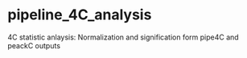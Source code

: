 # pipeline_4C_analysis
4C statistic anlaysis: Normalization and signification form pipe4C and peackC outputs
